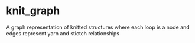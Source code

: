 # knit_graph
A graph representation of knitted structures where each loop is a node and edges represent yarn and stictch relationships
